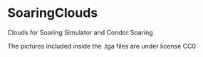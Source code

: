 # SoaringClouds
Clouds for Soaring Simulator and Condor Soaring

The pictures included inside the .tga files are under license CC0

